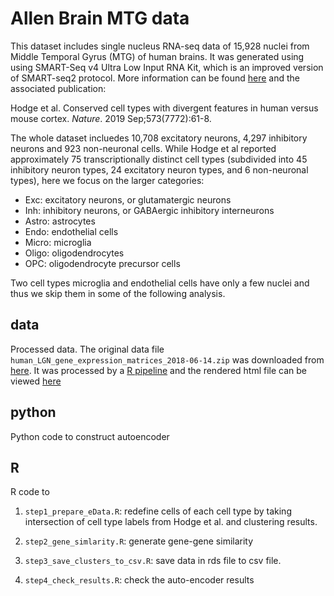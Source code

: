 
# Allen Brain MTG data

This dataset includes single nucleus RNA-seq data of 15,928 nuclei from Middle Temporal Gyrus (MTG) of human brains. It was generated using using SMART-Seq v4 Ultra Low Input RNA Kit, which is an improved version of SMART-seq2 protocol. More information can be found [here](https://celltypes.brain-map.org/rnaseq/human/mtg) and the associated publication: 

Hodge et al. Conserved cell types with divergent features in human versus mouse cortex. *Nature*. 2019 Sep;573(7772):61-8.


The whole dataset incluedes 10,708 excitatory neurons, 4,297 inhibitory neurons and 923 non-neuronal cells. While Hodge et al reported approximately 75 transcriptionally distinct cell types (subdivided into 45 inhibitory 
neuron types, 24 excitatory neuron types, and 6 non-neuronal types), here we focus on the larger categories: 

- Exc: excitatory neurons, or glutamatergic neurons
- Inh: inhibitory neurons, or GABAergic inhibitory interneurons
- Astro: astrocytes
- Endo: endothelial cells
- Micro: microglia
- Oligo: oligodendrocytes
- OPC: oligodendrocyte precursor cells

Two cell types microglia and endothelial cells have only a few nuclei and thus we skip them in some of the following analysis. 

## data

Processed data. The original data file `human_LGN_gene_expression_matrices_2018-06-14.zip` was downloaded from [here](http://celltypes.brain-map.org/api/v2/well_known_file_download/694416667). It was processed by a [R pipeline](https://github.com/Sun-lab/scRNAseq_pipelines/blob/master/MTG/human_MTG.Rmd) and the rendered html file can be viewed [here](https://htmlpreview.github.io/?https://github.com/Sun-lab/scRNAseq_pipelines/blob/master/MTG/human_MTG.html)

## python

Python code to construct autoencoder

## R

R code to 

1. `step1_prepare_eData.R`: redefine cells of each cell type by taking intersection of cell type labels from Hodge et al. and clustering results. 

2. `step2_gene_simlarity.R`: generate gene-gene similarity

3. `step3_save_clusters_to_csv.R`: save data in rds file to csv file. 

4. `step4_check_results.R`: check the auto-encoder results


